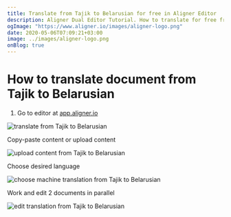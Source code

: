```yaml
---
title: Translate from Tajik to Belarusian for free in Aligner Editor
description: Aligner Dual Editor Tutorial. How to translate for free from Tajik to Belarusian. Aligner is multilingual document management platform. 
ogImage: "https://www.aligner.io/images/aligner-logo.png"
date: 2020-05-06T07:09:21+03:00
image: ../images/aligner-logo.png
onBlog: true
---
```


# How to translate document from Tajik to Belarusian

1. Go to editor at [app.aligner.io](https://app.aligner.io "Aligner App web page")

![translate from Tajik to Belarusian](../aligner-blank-editor.png "translate from Tajik to Belarusian")

Copy-paste content or upload content

![upload content from Tajik to Belarusian](../aligner-uploaded-document.png "upload content from Tajik to Belarusian")

Choose desired language

![choose machine translation from Tajik to Belarusian](../aligner-language-dropdown.png "choose machine translation from Tajik to Belarusian")

Work and edit 2 documents in parallel

![edit translation from Tajik to Belarusian](../aligner-double-sitded-editor.png "edit translation from Tajik to Belarusian")

